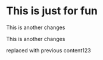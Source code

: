 # This is just for fun

This is another changes

This is another changes

replaced with previous content123
